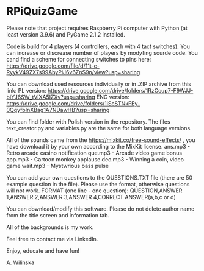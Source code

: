 # RPiQuizGame

Please note that project requires Raspberry Pi computer with Python (at least version 3.9.6) and PyGame 2.1.2 installed. 

Code is build for 4 players (4 controllers, each with 4 tact switches). You can increase or discrease number of players by modyfing sourde code. 
You cand find a scheme for connecting switches to pins here: 
https://drive.google.com/file/d/11t-c-RyykV49ZX7s99AbyPiJ6v6ZnS9n/view?usp=sharing

You can download used resources individually or in .ZIP archive from this link:
PL version: https://drive.google.com/drive/folders/1RzCcup7-F9WJJ-bIYJ6SW_tVlXA5IZXv?usp=sharing
ENG version: https://drive.google.com/drive/folders/1iScSTNkFEy-0QqyfbInXBag1A7NDawHB?usp=sharing

You can find folder with Polish version in the repository. The files text_creator.py and variables.py are the same for both language versions.

All of the sounds came from the https://mixkit.co/free-sound-effects/ , you have download it by your own according to the MixKit license.
ans.mp3 - Retro arcade casino notification
que.mp3 - Arcade video game bonus
app.mp3 - Cartoon monkey applause
dec.mp3 - Winning a coin, video game
wait.mp3 - Mystwrious bass pulse

You can add your own questions to the QUESTIONS.TXT file (there are 50 example question in the file). Please use the format, otherwise questions will not work. 
FORMAT (one line - one question): QUESTION,ANSWER 1,ANSWER 2,ANSWER 3,ANSWER 4,CORRECT ANSWER(a,b,c or d)

You can download/modify this software. Please do not delete author name from the title screen and information tab. 

All of the backgrounds is my work. 

Feel free to contact me via LinkedIn.

Enjoy, educate and have fun!

A. Wilinska
